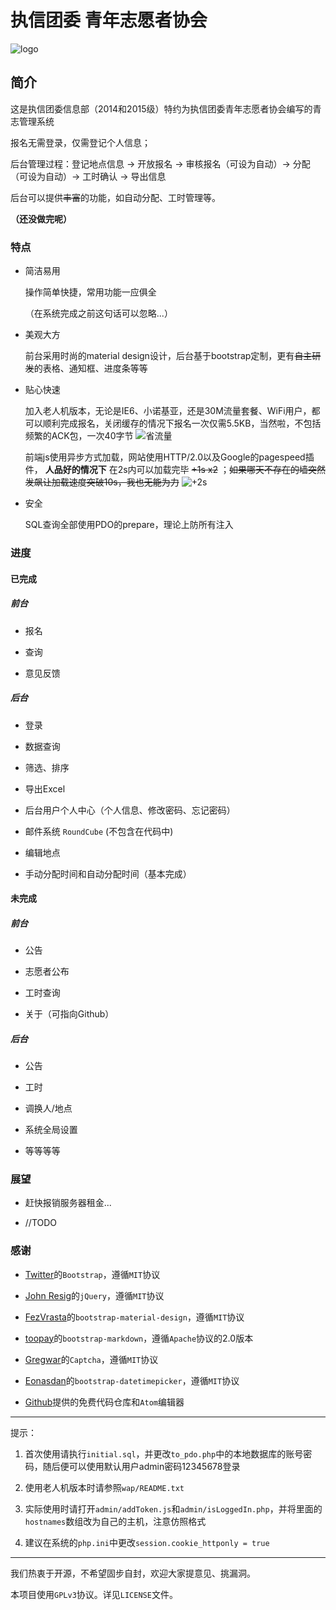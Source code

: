 # 执信团委 青年志愿者协会

![logo](https://raw.githubusercontent.com/zhxtw/qingzhi/master/logo.png)

## 简介

这是执信团委信息部（2014和2015级）特约为执信团委青年志愿者协会编写的青志管理系统

报名无需登录，仅需登记个人信息；

后台管理过程：登记地点信息 -> 开放报名 -> 审核报名（可设为自动）-> 分配（可设为自动）-> 工时确认 -> 导出信息

后台可以提供~~丰富~~的功能，如自动分配、工时管理等。

**（还没做完呢）**

### 特点

* 简洁易用

  操作简单快捷，常用功能一应俱全

  （在系统完成之前这句话可以忽略...）

* 美观大方

  前台采用时尚的material design设计，后台基于bootstrap定制，更有~~自主研发~~的表格、通知框、进度条等等

* 贴心快速

  加入老人机版本，无论是IE6、小诺基亚，还是30M流量套餐、WiFi用户，都可以顺利完成报名，关闭缓存的情况下报名一次仅需5.5KB，当然啦，不包括频繁的ACK包，一次40字节
  ![省流量](http://i13.tietuku.com/88b89f099ca99888.png)

  前端js使用异步方式加载，网站使用HTTP/2.0以及Google的pagespeed插件， **人品好的情况下** 在2s内可以加载完毕 ~~+1s x2~~ ；~~如果哪天不存在的墙突然发飙让加载速度突破10s，我也无能为力~~
  ![+2s](http://i2.piimg.com/4851/222f37f8e7718965.png)

* 安全

  SQL查询全部使用PDO的prepare，理论上防所有注入

### 进度

#### 已完成

##### 前台

* 报名

* 查询

* 意见反馈

##### 后台

* 登录

* 数据查询

* 筛选、排序

* 导出Excel

* 后台用户个人中心（个人信息、修改密码、忘记密码）

* 邮件系统 `RoundCube` (不包含在代码中)

* 编辑地点

* 手动分配时间和自动分配时间（基本完成）

#### 未完成

##### 前台

* 公告

* 志愿者公布

* 工时查询

* 关于（可指向Github）

##### 后台

* 公告

* 工时

* 调换人/地点

* 系统全局设置

* 等等等等

### 展望

* 赶快报销服务器租金...

* //TODO

### 感谢

* [Twitter](https://twitter.com/)的`Bootstrap`，遵循`MIT`协议

* [John Resig](https://jquery.org/)的`jQuery`，遵循`MIT`协议

* [FezVrasta](https://github.com/FezVrasta)的`bootstrap-material-design`，遵循`MIT`协议

* [toopay](https://github.com/toopay/bootstrap-markdown)的`bootstrap-markdown`，遵循`Apache`协议的2.0版本

* [Gregwar](https://github.com/Gregwar/Captcha)的`Captcha`，遵循`MIT`协议

* [Eonasdan](https://github.com/Eonasdan/bootstrap-datetimepicker)的`bootstrap-datetimepicker`，遵循`MIT`协议

* [Github](https://github.com)提供的免费代码仓库和`Atom`编辑器

***

提示：

1. 首次使用请执行`initial.sql`，并更改`to_pdo.php`中的本地数据库的账号密码，随后便可以使用默认用户admin密码12345678登录

2. 使用老人机版本时请参照`wap/README.txt`

3. 实际使用时请打开`admin/addToken.js`和`admin/isLoggedIn.php`，并将里面的`hostnames`数组改为自己的主机，注意仿照格式

4. 建议在系统的`php.ini`中更改`session.cookie_httponly = true`


***

我们热衷于开源，不希望固步自封，欢迎大家提意见、挑漏洞。

本项目使用`GPLv3`协议。详见`LICENSE`文件。
